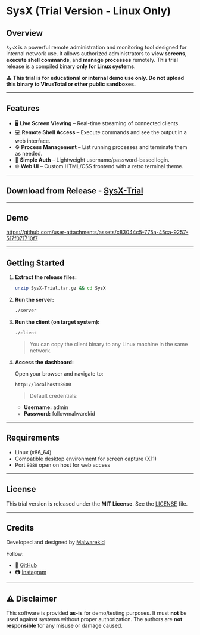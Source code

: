 # SysX (Trial Version - Linux Only)

## Overview

`SysX` is a powerful remote administration and monitoring tool designed for internal network use. It allows authorized administrators to **view screens**, **execute shell commands**, and **manage processes** remotely. This trial release is a compiled binary **only for Linux systems**.

⚠️ **This trial is for educational or internal demo use only. Do not upload this binary to VirusTotal or other public sandboxes.**

---

## Features

- 🖥️ **Live Screen Viewing** – Real-time streaming of connected clients.
- 💻 **Remote Shell Access** – Execute commands and see the output in a web interface.
- ⚙️ **Process Management** – List running processes and terminate them as needed.
- 🔐 **Simple Auth** – Lightweight username/password-based login.
- 🌐 **Web UI** – Custom HTML/CSS frontend with a retro terminal theme.

---

## Download from Release - [SysX-Trial](https://github.com/malwarekid/SysX-Trial/releases)

---

## Demo

https://github.com/user-attachments/assets/c83044c5-775a-45ca-9257-517f071710f7

---

## Getting Started

1. **Extract the release files:**

    ```bash
    unzip SysX-Trial.tar.gz && cd SysX
    ```

2. **Run the server:**

    ```bash
    ./server
    ```

3. **Run the client (on target system):**

    ```bash
    ./client
    ```

    > You can copy the client binary to any Linux machine in the same network.

4. **Access the dashboard:**

    Open your browser and navigate to:

    ```
    http://localhost:8080
    ```

    > Default credentials:
    - **Username:** admin
    - **Password:** followmalwarekid

---

## Requirements

- Linux (x86_64)
- Compatible desktop environment for screen capture (X11)
- Port `8080` open on host for web access

---

## License

This trial version is released under the **MIT License**. See the [LICENSE](LICENSE) file.

---

## Credits

Developed and designed by [Malwarekid](https://github.com/malwarekid)

Follow:
- 🐙 [GitHub](https://github.com/malwarekid)
- 📷 [Instagram](https://instagram.com/malwarekid)

---

## ⚠️ Disclaimer

This software is provided **as-is** for demo/testing purposes. It must **not** be used against systems without proper authorization. The authors are **not responsible** for any misuse or damage caused.

